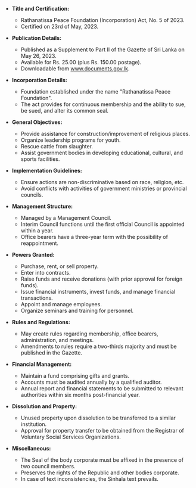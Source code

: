 - **Title and Certification:**
  - Rathanatissa Peace Foundation (Incorporation) Act, No. 5 of 2023.
  - Certified on 23rd of May, 2023.

- **Publication Details:**
  - Published as a Supplement to Part II of the Gazette of Sri Lanka on May 26, 2023.
  - Available for Rs. 25.00 (plus Rs. 150.00 postage).
  - Downloadable from www.documents.gov.lk.

- **Incorporation Details:**
  - Foundation established under the name "Rathanatissa Peace Foundation".
  - The act provides for continuous membership and the ability to sue, be sued, and alter its common seal.

- **General Objectives:**
  - Provide assistance for construction/improvement of religious places.
  - Organize leadership programs for youth.
  - Rescue cattle from slaughter.
  - Assist government bodies in developing educational, cultural, and sports facilities.

- **Implementation Guidelines:**
  - Ensure actions are non-discriminative based on race, religion, etc.
  - Avoid conflicts with activities of government ministries or provincial councils.

- **Management Structure:**
  - Managed by a Management Council.
  - Interim Council functions until the first official Council is appointed within a year.
  - Office bearers have a three-year term with the possibility of reappointment.

- **Powers Granted:**
  - Purchase, rent, or sell property.
  - Enter into contracts.
  - Raise funds and receive donations (with prior approval for foreign funds).
  - Issue financial instruments, invest funds, and manage financial transactions.
  - Appoint and manage employees.
  - Organize seminars and training for personnel.

- **Rules and Regulations:**
  - May create rules regarding membership, office bearers, administration, and meetings.
  - Amendments to rules require a two-thirds majority and must be published in the Gazette.

- **Financial Management:**
  - Maintain a fund comprising gifts and grants.
  - Accounts must be audited annually by a qualified auditor.
  - Annual report and financial statements to be submitted to relevant authorities within six months post-financial year.

- **Dissolution and Property:**
  - Unused property upon dissolution to be transferred to a similar institution.
  - Approval for property transfer to be obtained from the Registrar of Voluntary Social Services Organizations.

- **Miscellaneous:**
  - The Seal of the body corporate must be affixed in the presence of two council members.
  - Preserves the rights of the Republic and other bodies corporate.
  - In case of text inconsistencies, the Sinhala text prevails.